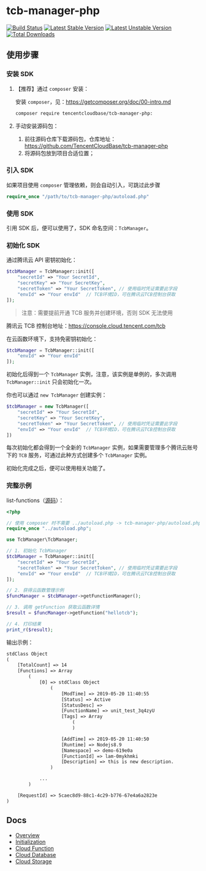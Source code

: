 # tcb-manager-php

<div id="badges">

[![Build Status](https://travis-ci.org/TencentCloudBase/tcb-manager-php.svg?branch=master)](https://travis-ci.org/tencentcloudbase/tcb-manager-php)
[![Latest Stable Version](https://poser.pugx.org/tencentcloudbase/tcb-manager-php/version)](https://packagist.org/packages/tencentcloudbase/tcb-manager-php)
[![Latest Unstable Version](https://poser.pugx.org/tencentcloudbase/tcb-manager-php/v/unstable)](//packagist.org/packages/tencentcloudbase/tcb-manager-php)
[![Total Downloads](https://poser.pugx.org/tencentcloudbase/tcb-manager-php/downloads)](https://packagist.org/packages/tencentcloudbase/tcb-manager-php)

</div>

## 使用步骤

### 安装 SDK

1. 【推荐】通过 `composer` 安装：

   安装 `composer`，见：https://getcomposer.org/doc/00-intro.md

   ```bash
   composer require tencentcloudbase/tcb-manager-php:
   ```

2. 手动安装源码包：

   1. 前往源码仓库下载源码包，仓库地址：https://github.com/TencentCloudBase/tcb-manager-php
   2. 将源码包放到项目合适位置；

### 引入 SDK

如果项目使用 `composer` 管理依赖，则会自动引入，可跳过此步骤

```php
require_once "/path/to/tcb-manager-php/autoload.php"
```

### 使用 SDK

引用 SDK 后，便可以使用了，SDK 命名空间：`TcbManager`。

### 初始化 SDK

通过腾讯云 API 密钥初始化：

```php
$tcbManager = TcbManager::init([
    "secretId" => "Your SecretId",
    "secretKey" => "Your SecretKey",
    "secretToken" => "Your SecretToken", // 使用临时凭证需要此字段
    "envId" => "Your envId"  // TCB环境ID，可在腾讯云TCB控制台获取
]);
```

> 注意：需要提前开通 TCB 服务并创建环境，否则 SDK 无法使用

腾讯云 TCB 控制台地址：https://console.cloud.tencent.com/tcb

在云函数环境下，支持免密钥初始化：

```php
$tcbManager = TcbManager::init([
    "envId" => "Your envId"
]);
```

初始化后得到一个 `TcbManager` 实例，注意，该实例是单例的，多次调用 `TcbManager::init` 只会初始化一次。

你也可以通过 `new TcbManager` 创建实例：

```php
$tcbManager = new TcbManager([
    "secretId" => "Your SecretId",
    "secretKey" => "Your SecretKey",
    "secretToken" => "Your SecretToken", // 使用临时凭证需要此字段
    "envId" => "Your envId"  // TCB环境ID，可在腾讯云TCB控制台获取
])
```

每次初始化都会得到一个全新的 `TcbManager` 实例，如果需要管理多个腾讯云账号下的 `TCB` 服务，可通过此种方式创建多个 `TcbManager` 实例。

初始化完成之后，便可以使用相关功能了。

### 完整示例

list-functions（[源码](samples/list-functions.php)）：

```php
<?php

// 使用 composer 时不需要 ../autoload.php -> tcb-manager-php/autoload.php
require_once "../autoload.php";

use TcbManager\TcbManager;

// 1. 初始化 TcbManager
$tcbManager = TcbManager::init([
    "secretId" => "Your SecretId",
    "secretToken" => "Your SecretToken", // 使用临时凭证需要此字段
    "envId" => "Your envId"  // TCB环境ID，可在腾讯云TCB控制台获取
]);

// 2. 获得云函数管理示例
$funcManager = $tcbManager->getFunctionManager();

// 3. 调用 getFunction 获取云函数详情
$result = $funcManager->getFunction("hellotcb");

// 4. 打印结果
print_r($result);
```

输出示例：

```txt
stdClass Object
(
    [TotalCount] => 14
    [Functions] => Array
        (
            [0] => stdClass Object
                (
                    [ModTime] => 2019-05-20 11:40:55
                    [Status] => Active
                    [StatusDesc] =>
                    [FunctionName] => unit_test_3q4zyU
                    [Tags] => Array
                        (
                        )

                    [AddTime] => 2019-05-20 11:40:50
                    [Runtime] => Nodejs8.9
                    [Namespace] => demo-619e0a
                    [FunctionId] => lam-0mykhmki
                    [Description] => this is new description.
                )

            ...
        )

    [RequestId] => 5caec8d9-88c1-4c29-b776-67e4a6a2823e
)
```

## Docs

- [Overview](docs/overview.md)
- [Initialization](docs/initialization.md)
- [Cloud Function](docs/cloudfunction.md)
- [Cloud Database](docs/clouddatabase.md)
- [Cloud Storage](docs/cloudstorage.md)
